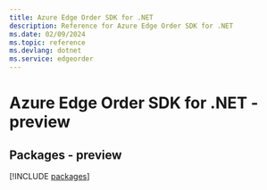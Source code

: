 ```yaml
---
title: Azure Edge Order SDK for .NET
description: Reference for Azure Edge Order SDK for .NET
ms.date: 02/09/2024
ms.topic: reference
ms.devlang: dotnet
ms.service: edgeorder
---
```

# Azure Edge Order SDK for .NET - preview
## Packages - preview
[!INCLUDE [packages](edge-order-index.md)]
